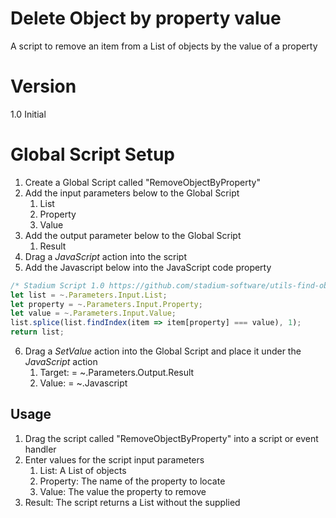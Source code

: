 # Delete Object by property value

A script to remove an item from a List of objects by the value of a property

# Version 

1.0 Initial

# Global Script Setup
1. Create a Global Script called "RemoveObjectByProperty"
2. Add the input parameters below to the Global Script
   1. List
   2. Property
   3. Value
3. Add the output parameter below to the Global Script
   1. Result
4. Drag a *JavaScript* action into the script
5. Add the Javascript below into the JavaScript code property
```javascript
/* Stadium Script 1.0 https://github.com/stadium-software/utils-find-object-by-property */
let list = ~.Parameters.Input.List;
let property = ~.Parameters.Input.Property;
let value = ~.Parameters.Input.Value;
list.splice(list.findIndex(item => item[property] === value), 1);
return list;
```
6. Drag a *SetValue* action into the Global Script and place it under the *JavaScript* action
   1. Target: = ~.Parameters.Output.Result
   2. Value: = ~.Javascript

## Usage
1. Drag the script called "RemoveObjectByProperty" into a script or event handler
2. Enter values for the script input parameters
   1. List: A List of objects
   2. Property: The name of the property to locate
   3. Value: The value the property to remove
3. Result: The script returns a List without the supplied